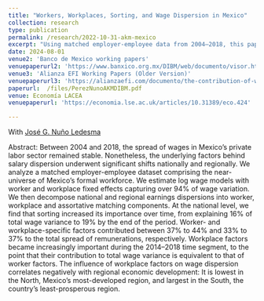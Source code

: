```yaml
---
title: "Workers, Workplaces, Sorting, and Wage Dispersion in Mexico"
collection: research
type: publication
permalink: /research/2022-10-31-akm-mexico
excerpt: "Using matched employer-employee data from 2004–2018, this paper decomposes wage dispersion in Mexico into worker, workplace, and sorting components. We find that while overall wage inequality remained stable, the role of sorting and workplace effects grew, particularly in less-developed regions. By the end of the period, workplace characteristics contributed as much to wage variance as worker characteristics."
date: 2024-08-01
venue2: 'Banco de Mexico working papers'
venuepaperurl2: 'https://www.banxico.org.mx/DIBM/web/documento/visor.html?clave=2024-06&locale=es_MX'
venue3: 'Alianza EFI Working Papers (Older Version)'
venuepaperurl3: 'https://alianzaefi.com/documento/the-contribution-of-workers-workplaces-and-sorting-to-wage-inequality-in-mexico/'
paperurl:  /files/PerezNunoAKMDIBM.pdf
venue: Economía LACEA
venuepaperurl: 'https://economia.lse.ac.uk/articles/10.31389/eco.424'

---
```

With [José G. Nuño Ledesma](https://jgnunol.github.io/)

Abstract: Between 2004 and 2018, the spread of wages in Mexico’s private labor sector remained stable. Nonetheless, the underlying factors behind salary dispersion underwent significant shifts nationally and regionally. We analyze a matched employer-employee dataset comprising the near-universe of Mexico’s formal workforce. We estimate log wage models with worker and workplace fixed effects capturing over 94% of wage variation. We then decompose national and regional earnings dispersions into worker, workplace and assortative matching components. At the national level, we find that sorting increased its importance over time, from explaining 16% of total wage variance to 19% by the end of the period. Worker- and workplace-specific factors contributed between 37% to 44% and 33% to 37% to the total spread of remunerations, respectively. Workplace factors became increasingly important during the 2014–2018 time segment, to the point that their contribution to total wage variance is equivalent to that of worker factors. The influence of workplace factors on wage dispersion correlates negatively with regional economic development: It is lowest in the North, Mexico’s most-developed region, and largest in the South, the country’s least-prosperous region.
